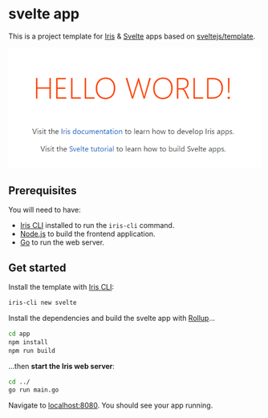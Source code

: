 # svelte app

This is a project template for [Iris](https://iris-go.com) & [Svelte](https://svelte.dev) apps based on [sveltejs/template](https://github.com/sveltejs/template).

![](screenshot.png)

## Prerequisites

You will need to have:

- [Iris CLI](https://github.com/kataras/iris-cli) installed to run the `iris-cli` command.
- [Node.js](https://nodejs.org) to build the frontend application.
- [Go](https://golang.org) to run the web server.

## Get started

Install the template with [Iris CLI](https://github.com/kataras/iris-cli):

```sh
iris-cli new svelte
```

Install the dependencies and build the svelte app with [Rollup](https://rollupjs.org)...

```sh
cd app
npm install
npm run build
```

...then **start the Iris web server**:

```sh
cd ../
go run main.go
```

Navigate to [localhost:8080](http://localhost:8080). You should see your app running.
